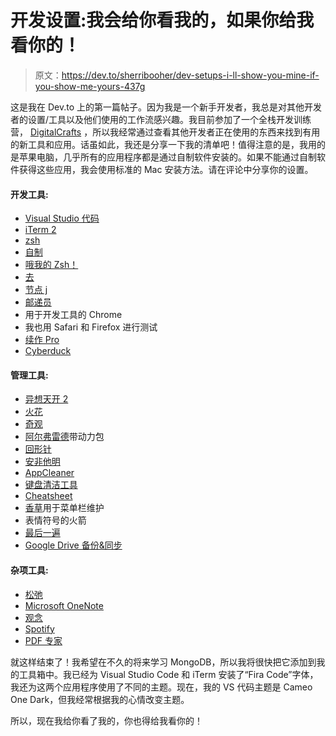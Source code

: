# 开发设置:我会给你看我的，如果你给我看你的！

> 原文：<https://dev.to/sherribooher/dev-setups-i-ll-show-you-mine-if-you-show-me-yours-437g>

这是我在 Dev.to 上的第一篇帖子。因为我是一个新手开发者，我总是对其他开发者的设置/工具以及他们使用的工作流感兴趣。我目前参加了一个全栈开发训练营， [DigitalCrafts](https://www.digitalcrafts.com) ，所以我经常通过查看其他开发者正在使用的东西来找到有用的新工具和应用。话虽如此，我还是分享一下我的清单吧！值得注意的是，我用的是苹果电脑，几乎所有的应用程序都是通过自制软件安装的。如果不能通过自制软件获得这些应用，我会使用标准的 Mac 安装方法。请在评论中分享你的设置。

#### 开发工具:

*   [Visual Studio 代码](https://code.visualstudio.com)
*   [iTerm 2](https://www.iterm2.com)
*   [zsh](http://zsh.sourceforge.net/)
*   [自制](https://brew.sh/)
*   [哦我的 Zsh！](https://ohmyz.sh/)
*   [去](https://git-scm.com/)
*   [节点 j](https://nodejs.org/en/about/)
*   [邮递员](https://www.getpostman.com/)
*   用于开发工具的 Chrome
*   我也用 Safari 和 Firefox 进行测试
*   [续作 Pro](https://www.sequelpro.com/)
*   [Cyberduck](https://cyberduck.io/)

#### 管理工具:

*   [异想天开 2](https://flexibits.com/fantastical)
*   [火花](https://sparkmailapp.com/)
*   [奇观](https://www.spectacleapp.com/)
*   [阿尔弗雷德](https://www.alfredapp.com/)带动力包
*   [回形针](https://fiplab.com/apps/copyclip-for-mac)
*   [安非他明](https://apps.apple.com/us/app/amphetamine/id937984704?mt=12)
*   [AppCleaner](https://freemacsoft.net/appcleaner/)
*   [键盘清洁工具](https://folivora.ai/keyboardcleantool)
*   [Cheatsheet](https://www.mediaatelier.com/CheatSheet/)
*   [香草](https://matthewpalmer.net/vanilla/)用于菜单栏维护
*   表情符号的火箭
*   [最后一遍](https://www.lastpass.com/hp)
*   [Google Drive 备份&同步](https://www.google.com/drive/download/backup-and-sync/)

#### 杂项工具:

*   [松弛](https://slack.com/)
*   [Microsoft OneNote](https://www.onenote.com/download)
*   [观念](https://notion.so)
*   [Spotify](https://spotify.com)
*   [PDF 专家](https://pdfexpert.com/)

就这样结束了！我希望在不久的将来学习 MongoDB，所以我将很快把它添加到我的工具箱中。我已经为 Visual Studio Code 和 iTerm 安装了“Fira Code”字体，我还为这两个应用程序使用了不同的主题。现在，我的 VS 代码主题是 Cameo One Dark，但我经常根据我的心情改变主题。

所以，现在我给你看了我的，你也得给我看你的！
